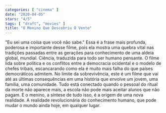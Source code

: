 ```yaml
---
categories: [ "cinema" ]
date: "2020-04-05"
stars: "4/5"
tags: [ "draft", "movies" ]
title: "O Menino Que Descobriu O Vento"
---
```

"Eu sei uma coisa que você não sabe." Essa é a frase mais profunda,
poderosa e importante desse filme, pois ela mostra uma quebra vital nas
tradições passadas entre as gerações para conhecimento de uma aldeia
global, mundial. Ciência, traduzida para todo ser humano pensante. O
filme lida sobre política e os conflitos entre a democracia ocidental e
o modelo de chefes tribais, escancarando como ela é muito mais falha do
que países democráticos admitem. No limite da sobrevivência, este é um
filme que vai até as últimas consequências em uma história que envolve
um jovem, uma família, uma comunidade. Tudo está conectado quando o
pessoal do ritual da morte não aparece mais, a escola não pode mais
aceitar alunos que não pagam. E o menino, a síntese de tudo isso, é a
origem de uma nova realidade. A realidade revolucionária do conhecimento
humano, que pode mudar o mundo ainda hoje, em qualquer lugar.
